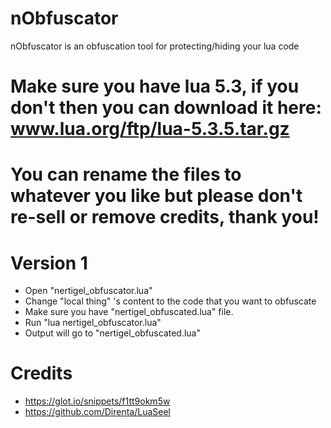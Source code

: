 # nObfuscator
 nObfuscator is an obfuscation tool for protecting/hiding your lua code

# Make sure you have lua 5.3, if you don't then you can download it here: www.lua.org/ftp/lua-5.3.5.tar.gz
# You can rename the files to whatever you like but please don't re-sell or remove credits, thank you!

# Version 1
 - Open "nertigel_obfuscator.lua"
 - Change "local thing" 's content to the code that you want to obfuscate
 - Make sure you have "nertigel_obfuscated.lua" file. 
 - Run "lua nertigel_obfuscator.lua"
 - Output will go to "nertigel_obfuscated.lua"
 
# Credits
 - https://glot.io/snippets/f1tt9okm5w
 - https://github.com/Direnta/LuaSeel